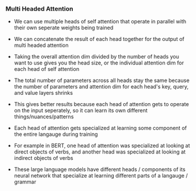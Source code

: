 ### Multi Headed Attention

- We can use multiple heads of self attention that operate in parallel with their own seperate weights being trained

- We can concatenate the result of each head together for the output of multi headed attention

- Taking the overall attention dim divided by the number of heads you want to use gives you the head size, or the individual attention dim for each head of self attention

- The total number of parameters across all heads stay the same because the number of parameters and attention dim for each head's key, query, and value layers shrinks

- This gives better results because each head of attention gets to operate on the input seperately, so it can learn its own different things/nuances/patterns

- Each head of attention gets specialized at learning some component of the entire langauge during training

- For example in BERT, one head of attention was specialized at looking at direct objects of verbs, and another head was specialized at looking at indirect objects of verbs

- These large language models have different heads / components of its neural network that specialize at learning different parts of a langauge / grammar